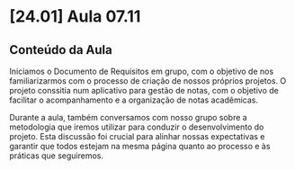 # [24.01] Aula 07.11
  ## Conteúdo da Aula

Iniciamos o Documento de Requisitos em grupo, com o objetivo de nos familiarizarmos com o processo de criação de nossos próprios projetos. O projeto conssitia num aplicativo para gestão de notas, com o objetivo de facilitar o acompanhamento e a organização de notas acadêmicas.

Durante a aula, também conversamos com nosso grupo sobre a metodologia que iremos utilizar para conduzir o desenvolvimento do projeto. Esta discussão foi crucial para alinhar nossas expectativas e garantir que todos estejam na mesma página quanto ao processo e às práticas que seguiremos.
